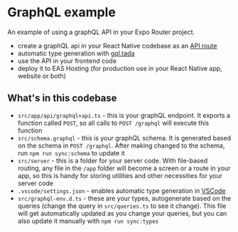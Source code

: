 # GraphQL example

An example of using a graphQL API in your Expo Router project.

- create a graphQL api in your React Native codebase as an [API route](https://docs.expo.dev/router/reference/api-routes/)
- automatic type generation with [gql.tada](https://gql-tada.0no.co/)
- use the API in your frontend code
- deploy it to EAS Hosting (for production use in your React Native app, website or both)

## What's in this codebase

- `src/app/api/graphql+api.ts` - this is your graphQL endpoint. It exports a function called `POST`, so all calls to `POST /graphql` will execute this function
- `src/schema.graphql` - this is your graphQL schema. It is generated based on the schema in `POST /graphql`. After making changed to the schema, run `npm run sync:schema` to update it
- `src/server` - this is a folder for your server code. With file-based routing, any file in the `/app` folder will become a screen or a route in your app, so this is handy for storing utilities and other necessities for your server code
- `.vscode/settings.json` - enables automatic type generation in [VSCode](https://gql-tada.0no.co/get-started/installation#vscode-setup)
- `src/graphql-env.d.ts` - these are your types, autogenerate based on the queries (change the query in `src/queries.ts` to see it change). This file will get automatically updated as you change your queries, but you can also update it manually with `npm run sync:types`
